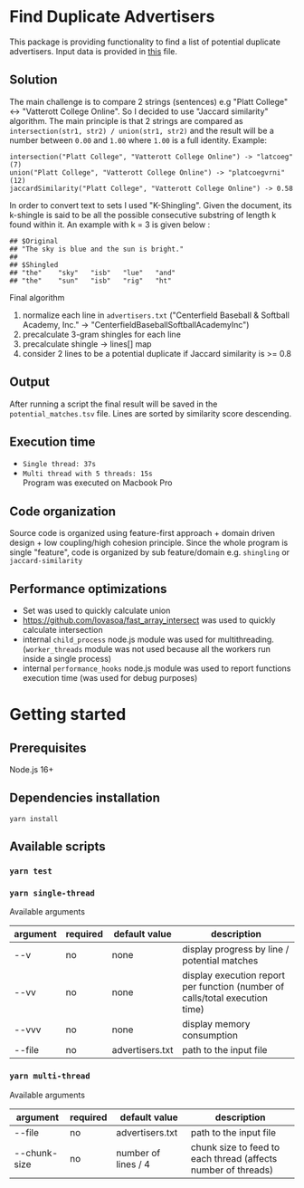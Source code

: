 # Find Duplicate Advertisers

This package is providing functionality to find a list of potential duplicate advertisers. 
Input data is provided in [this](https://s3.amazonaws.com/ym-hosting/tomtest/advertisers.txt) file.

## Solution
The main challenge is to compare 2 strings (sentences) e.g "Platt College" <-> "Vatterott College Online". 
So I decided to use "Jaccard similarity" algorithm. The main principle is that 2 strings are compared as 
`intersection(str1, str2) / union(str1, str2)` and the result will be a number between `0.00` and `1.00` where
`1.00` is a full identity.
Example:
```
intersection("Platt College", "Vatterott College Online") -> "latcoeg" (7)
union("Platt College", "Vatterott College Online") -> "platcoegvrni" (12)
jaccardSimilarity("Platt College", "Vatterott College Online") -> 0.58
```

In order to convert text to sets I used "K-Shingling".
Given the document, its k-shingle is said 
to be all the possible consecutive substring of length k 
found within it. An example with k = 3 is given below :
```
## $Original
## "The sky is blue and the sun is bright."
## 
## $Shingled
## "the"    "sky"   "isb"   "lue"   "and"
## "the"    "sun"   "isb"   "rig"   "ht"
```

Final algorithm
1. normalize each line in `advertisers.txt` ("Centerfield Baseball & Softball Academy, Inc." -> "CenterfieldBaseballSoftballAcademyInc")
2. precalculate 3-gram shingles for each line
3. precalculate shingle -> lines[] map
4. consider 2 lines to be a potential duplicate if Jaccard similarity is >= 0.8

## Output
After running a script the final result will be saved in the `potential_matches.tsv` file. Lines are sorted by similarity 
score descending.

## Execution time
* `Single thread: 37s`
* `Multi thread with 5 threads: 15s`       
Program was executed on Macbook Pro

## Code organization
Source code is organized using feature-first approach + domain driven design + low coupling/high cohesion principle.
Since the whole program is single "feature", code is organized by sub feature/domain e.g. `shingling` or 
`jaccard-similarity`

## Performance optimizations
* Set was used to quickly calculate union
* https://github.com/lovasoa/fast_array_intersect was used to quickly calculate intersection
* internal `child_process` node.js module was used for multithreading. (`worker_threads` module was not used because all the workers run inside a single process)
* internal `performance_hooks` node.js module was used to report functions execution time (was used for debug purposes)

# Getting started

## Prerequisites
Node.js 16+

## Dependencies installation
`yarn install`

## Available scripts

### `yarn test`

### `yarn single-thread`

Available arguments

| argument | required | default value   | description |
|----------| -------- | --------------- | ----------- |
|  --v     | no       | none            | display progress by line / potential matches |
| --vv     | no       | none            | display execution report per function (number of calls/total execution time) |
| --vvv    | no       | none            | display memory consumption |
| --file   | no       | advertisers.txt | path to the input file |


### `yarn multi-thread`

Available arguments

| argument | required | default value| description |
|----------| -------- | -------------| ----------- |
| --file   | no       | advertisers.txt | path to the input file |
| --chunk-size | no   | number of lines / 4 | chunk size to feed to each thread (affects number of threads) |